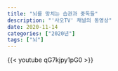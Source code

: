 ```yaml
---
title: "뇌를 망치는 습관과 중독들"
description: "'사오TV' 채널의 동영상"
date: 2020-11-14
categories: ["2020년"]
tags: ["뇌"]
---
```


{{< youtube qG7kjpy1pG0 >}}
